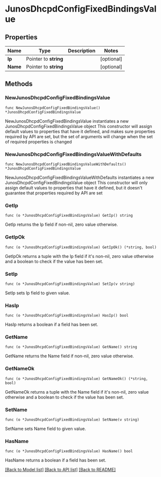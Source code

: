 # JunosDhcpdConfigFixedBindingsValue

## Properties

Name | Type | Description | Notes
------------ | ------------- | ------------- | -------------
**Ip** | Pointer to **string** |  | [optional] 
**Name** | Pointer to **string** |  | [optional] 

## Methods

### NewJunosDhcpdConfigFixedBindingsValue

`func NewJunosDhcpdConfigFixedBindingsValue() *JunosDhcpdConfigFixedBindingsValue`

NewJunosDhcpdConfigFixedBindingsValue instantiates a new JunosDhcpdConfigFixedBindingsValue object
This constructor will assign default values to properties that have it defined,
and makes sure properties required by API are set, but the set of arguments
will change when the set of required properties is changed

### NewJunosDhcpdConfigFixedBindingsValueWithDefaults

`func NewJunosDhcpdConfigFixedBindingsValueWithDefaults() *JunosDhcpdConfigFixedBindingsValue`

NewJunosDhcpdConfigFixedBindingsValueWithDefaults instantiates a new JunosDhcpdConfigFixedBindingsValue object
This constructor will only assign default values to properties that have it defined,
but it doesn't guarantee that properties required by API are set

### GetIp

`func (o *JunosDhcpdConfigFixedBindingsValue) GetIp() string`

GetIp returns the Ip field if non-nil, zero value otherwise.

### GetIpOk

`func (o *JunosDhcpdConfigFixedBindingsValue) GetIpOk() (*string, bool)`

GetIpOk returns a tuple with the Ip field if it's non-nil, zero value otherwise
and a boolean to check if the value has been set.

### SetIp

`func (o *JunosDhcpdConfigFixedBindingsValue) SetIp(v string)`

SetIp sets Ip field to given value.

### HasIp

`func (o *JunosDhcpdConfigFixedBindingsValue) HasIp() bool`

HasIp returns a boolean if a field has been set.

### GetName

`func (o *JunosDhcpdConfigFixedBindingsValue) GetName() string`

GetName returns the Name field if non-nil, zero value otherwise.

### GetNameOk

`func (o *JunosDhcpdConfigFixedBindingsValue) GetNameOk() (*string, bool)`

GetNameOk returns a tuple with the Name field if it's non-nil, zero value otherwise
and a boolean to check if the value has been set.

### SetName

`func (o *JunosDhcpdConfigFixedBindingsValue) SetName(v string)`

SetName sets Name field to given value.

### HasName

`func (o *JunosDhcpdConfigFixedBindingsValue) HasName() bool`

HasName returns a boolean if a field has been set.


[[Back to Model list]](../README.md#documentation-for-models) [[Back to API list]](../README.md#documentation-for-api-endpoints) [[Back to README]](../README.md)


